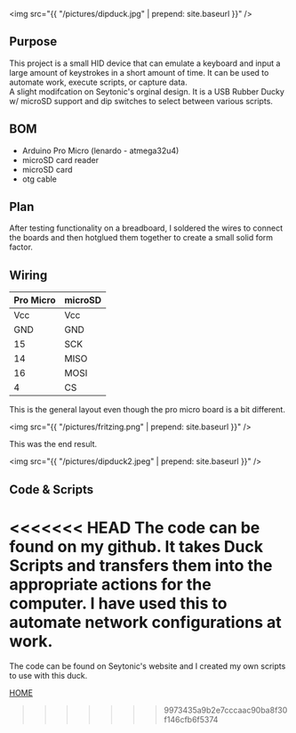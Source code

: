 <img src="{{ "/pictures/dipduck.jpg" | prepend: site.baseurl }}" />
## Purpose
   This project is a small HID device that can emulate a keyboard and input a large amount of keystrokes in a short amount of time. It can be used to automate work, execute scripts, or capture data.
<br>  A slight modifcation on Seytonic's orginal design. It is a USB Rubber Ducky w/ microSD support and dip switches to select between various scripts.

## BOM
  - Arduino Pro Micro (lenardo - atmega32u4)
  - microSD card reader
  - microSD card
  - otg cable

## Plan
  After testing functionality on a breadboard, I soldered the wires to connect the boards and then hotglued them together to create a small solid form factor.

## Wiring

Pro Micro     | microSD
------------- | -------------
Vcc | Vcc
GND  | GND
15  | SCK
14  | MISO
16  | MOSI
4    | CS


  This is the general layout even though the pro micro board is a bit different.


<img src="{{ "/pictures/fritzing.png" | prepend: site.baseurl }}" />


This was the end result.


<img src="{{ "/pictures/dipduck2.jpeg" | prepend: site.baseurl }}" />

## Code & Scripts

<<<<<<< HEAD
The code can be found on my github. It takes Duck Scripts and transfers them into the appropriate actions for the computer. I have used this to automate network configurations at work.
=======
The code can be found on Seytonic's website and I created my own scripts to use with this duck.

<a href="http://mitchellstride.com/">HOME</a>
>>>>>>> 9973435a9b2e7cccaac90ba8f30f146cfb6f5374
